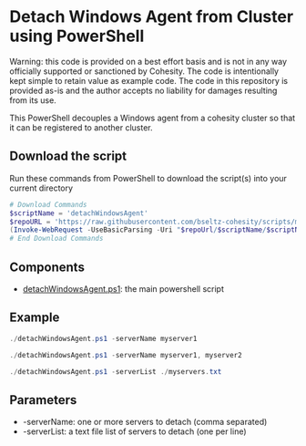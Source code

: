 # Detach Windows Agent from Cluster using PowerShell

Warning: this code is provided on a best effort basis and is not in any way officially supported or sanctioned by Cohesity. The code is intentionally kept simple to retain value as example code. The code in this repository is provided as-is and the author accepts no liability for damages resulting from its use.

This PowerShell decouples a Windows agent from a cohesity cluster so that it can be registered to another cluster.

## Download the script

Run these commands from PowerShell to download the script(s) into your current directory

```powershell
# Download Commands
$scriptName = 'detachWindowsAgent'
$repoURL = 'https://raw.githubusercontent.com/bseltz-cohesity/scripts/master/powershell'
(Invoke-WebRequest -UseBasicParsing -Uri "$repoUrl/$scriptName/$scriptName.ps1").content | Out-File "$scriptName.ps1"; (Get-Content "$scriptName.ps1") | Set-Content "$scriptName.ps1"
# End Download Commands
```

## Components

* [detachWindowsAgent.ps1](https://raw.githubusercontent.com/bseltz-cohesity/scripts/master/powershell/detachWindowsAgent/detachWindowsAgent.ps1): the main powershell script


## Example

```powershell
./detachWindowsAgent.ps1 -serverName myserver1
```

```powershell
./detachWindowsAgent.ps1 -serverName myserver1, myserver2
```

```powershell
./detachWindowsAgent.ps1 -serverList ./myservers.txt
```

## Parameters

* -serverName: one or more servers to detach (comma separated)
* -serverList: a text file list of servers to detach (one per line)
